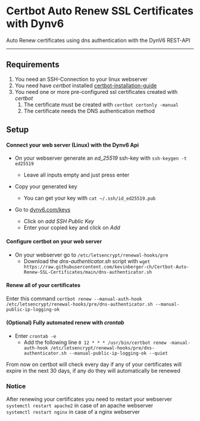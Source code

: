 # Certbot Auto Renew SSL Certificates with Dynv6

Auto Renew certificates using dns authentication with the DynV6 REST-API

***

## Requirements
1. You need an SSH-Connection to your linux webserver
2. You need have *certbot* installed [certbot-installation-guide](https://certbot.eff.org/)
3. You need one or more pre-configured ssl certificates created with *certbot*
   1. The certificate must be created with ```certbot certonly -manual```
   2. The certificate needs the DNS authentication method

## Setup

#### Connect your web server (Linux) with the Dynv6 Api

* On your webserver generate an *ed_25519* ssh-key with ```ssh-keygen -t ed25519```
    * Leave all inputs empty and just press enter   
* Copy your generated key 
    * You can get your key with ```cat ~/.ssh/id_ed25519.pub```
  
* Go to [dynv6.com/keys](https://dynv6.com/keys)
    * Click on *add SSH Public Key*
   * Enter your copied key and click on *Add*


#### Configure certbot on your web server

* On your webserver go to ```/etc/letsencrypt/renewal-hooks/pre``` 
  * Download the *dns-authenticator.sh* script with ```wget https://raw.githubusercontent.com/kevinberger-ch/Certbot-Auto-Renew-SSL-Certificates/main/dns-authenticator.sh```

#### Renew all of your certificates

Enter this command ```certbot renew --manual-auth-hook /etc/letsencrypt/renewal-hooks/pre/dns-authenticator.sh --manual-public-ip-logging-ok``` 

#### (Optional) Fully automated renew with *crontab*
* Enter ```crontab -e```
  * Add the following line ```0 12 * * * /usr/bin/certbot renew -manual-auth-hook /etc/letsencrypt/renewal-hooks/pre/dns-authenticator.sh --manual-public-ip-logging-ok --quiet```
 
 From now on certbot will check every day if any of your certificates will expire in the next 30 days, if any do they will automatically be renewed

### Notice

After renewing your certificates you need to restart your webserver<br>
```systemctl restart apache2``` in case of an apache webserver<br>
```systemctl restart nginx``` in case of a nginx webserver
